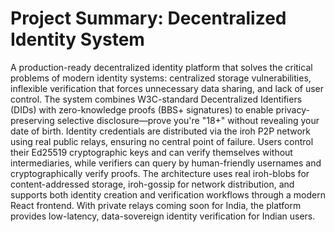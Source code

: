 # Project Summary: Decentralized Identity System

A production-ready decentralized identity platform that solves the critical problems of modern identity systems: centralized storage vulnerabilities, inflexible verification that forces unnecessary data sharing, and lack of user control. The system combines W3C-standard Decentralized Identifiers (DIDs) with zero-knowledge proofs (BBS+ signatures) to enable privacy-preserving selective disclosure—prove you're "18+" without revealing your date of birth. Identity credentials are distributed via the iroh P2P network using real public relays, ensuring no central point of failure. Users control their Ed25519 cryptographic keys and can verify themselves without intermediaries, while verifiers can query by human-friendly usernames and cryptographically verify proofs. The architecture uses real iroh-blobs for content-addressed storage, iroh-gossip for network distribution, and supports both identity creation and verification workflows through a modern React frontend. With private relays coming soon for India, the platform provides low-latency, data-sovereign identity verification for Indian users.

